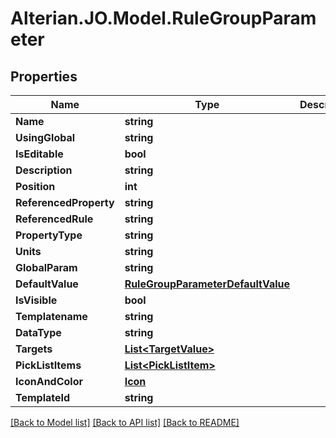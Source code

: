 # Alterian.JO.Model.RuleGroupParameter

## Properties

Name | Type | Description | Notes
------------ | ------------- | ------------- | -------------
**Name** | **string** |  | [optional] 
**UsingGlobal** | **string** |  | [optional] 
**IsEditable** | **bool** |  | [optional] 
**Description** | **string** |  | [optional] 
**Position** | **int** |  | [optional] 
**ReferencedProperty** | **string** |  | [optional] 
**ReferencedRule** | **string** |  | [optional] 
**PropertyType** | **string** |  | [optional] 
**Units** | **string** |  | [optional] 
**GlobalParam** | **string** |  | [optional] 
**DefaultValue** | [**RuleGroupParameterDefaultValue**](RuleGroupParameterDefaultValue.md) |  | [optional] 
**IsVisible** | **bool** |  | [optional] 
**Templatename** | **string** |  | [optional] 
**DataType** | **string** |  | [optional] 
**Targets** | [**List&lt;TargetValue&gt;**](TargetValue.md) |  | [optional] 
**PickListItems** | [**List&lt;PickListItem&gt;**](PickListItem.md) |  | [optional] 
**IconAndColor** | [**Icon**](Icon.md) |  | [optional] 
**TemplateId** | **string** |  | [optional] 

[[Back to Model list]](../README.md#documentation-for-models) [[Back to API list]](../README.md#documentation-for-api-endpoints) [[Back to README]](../README.md)

